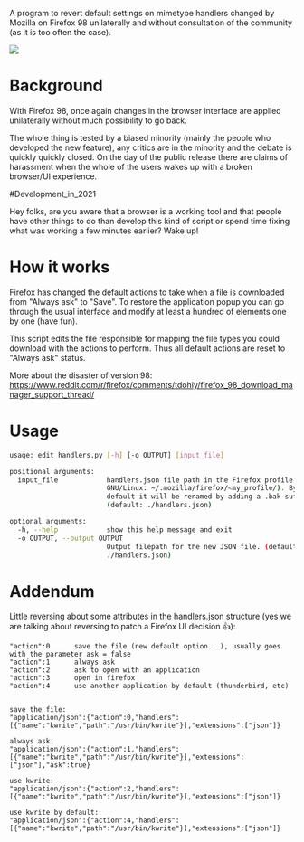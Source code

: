 A program to revert default settings on mimetype handlers changed by Mozilla
on Firefox 98 unilaterally and without consultation of the community
(as it is too often the case).

![](https://preview.redd.it/hbirna9158n81.png?width=1220&format=png&auto=webp&s=b17e21506464f27b6e5a9bd9b1fd1dd274cb01e4)


# Background

With Firefox 98, once again changes in the browser interface
are applied unilaterally without much possibility to go back.

The whole thing is tested by a biased minority (mainly the people who developed the
new feature), any critics are in the minority and the debate is quickly quickly closed.
On the day of the public release there are claims of harassment when the whole of the
users wakes up with a broken browser/UI experience.

#Development_in_2021

Hey folks, are you aware that a browser is a working tool and that
people have other things to do than develop this kind of script or spend time fixing
what was working a few minutes earlier?
Wake up!

# How it works

Firefox has changed the default actions to take when a file is downloaded from "Always ask" to "Save".
To restore the application popup you can go through the usual interface and modify at least a hundred of elements one by one (have fun).

This script edits the file responsible for mapping the file types you could download with the actions to perform.
Thus all default actions are reset to "Always ask" status.

More about the disaster of version 98:
https://www.reddit.com/r/firefox/comments/tdohiy/firefox_98_download_manager_support_thread/

# Usage

```bash
usage: edit_handlers.py [-h] [-o OUTPUT] [input_file]

positional arguments:
  input_file            handlers.json file path in the Firefox profile (on
                        GNU/Linux: ~/.mozilla/firefox/<my_profile/). By
                        default it will be renamed by adding a .bak suffix.
                        (default: ./handlers.json)

optional arguments:
  -h, --help            show this help message and exit
  -o OUTPUT, --output OUTPUT
                        Output filepath for the new JSON file. (default:
                        ./handlers.json)
```

# Addendum

Little reversing about some attributes in the handlers.json structure
(yes we are talking about reversing to patch a Firefox UI decision :thumbsup:):

```
"action":0      save the file (new default option...), usually goes with the parameter ask = false
"action":1      always ask
"action":2      ask to open with an application
"action":3      open in firefox
"action":4      use another application by default (thunderbird, etc)


save the file:
"application/json":{"action":0,"handlers":[{"name":"kwrite","path":"/usr/bin/kwrite"}],"extensions":["json"]}

always ask:
"application/json":{"action":1,"handlers":[{"name":"kwrite","path":"/usr/bin/kwrite"}],"extensions":["json"],"ask":true}

use kwrite:
"application/json":{"action":2,"handlers":[{"name":"kwrite","path":"/usr/bin/kwrite"}],"extensions":["json"]}

use kwrite by default:
"application/json":{"action":4,"handlers":[{"name":"kwrite","path":"/usr/bin/kwrite"}],"extensions":["json"]}
```
